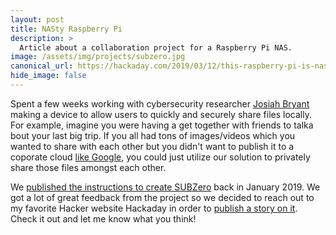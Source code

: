 ```yaml
---
layout: post
title: NASty Raspberry Pi
description: >
  Article about a collaboration project for a Raspberry Pi NAS.
image: /assets/img/projects/subzero.jpg
canonical_url: https://hackaday.com/2019/03/12/this-raspberry-pi-is-nasty/
hide_image: false
---
```


Spent a few weeks working with cybersecurity researcher [Josiah Bryant](https://halcyonic.us) making a device to allow users to quickly and securely share files locally. For example, imagine you were having a get together with friends to talka bout your last big trip. If you all had tons of images/videos which you wanted to share with each other but you didn't want to publish it to a coporate cloud [like Google](https://en.wikipedia.org/wiki/Privacy_concerns_regarding_Google), you could just utilize our solution to privately share those files amongst each other.

We [published the instructions to create SUBZero](https://www.hackster.io/135000/subzero-a-simple-network-attached-storage-device-3f47be) back in January 2019. We got a lot of great feedback from the project so we decided to reach out to my favorite Hacker website Hackaday in order to [publish a story on it](https://hackaday.com/2019/03/12/this-raspberry-pi-is-nasty/). Check it out and let me know what you think!